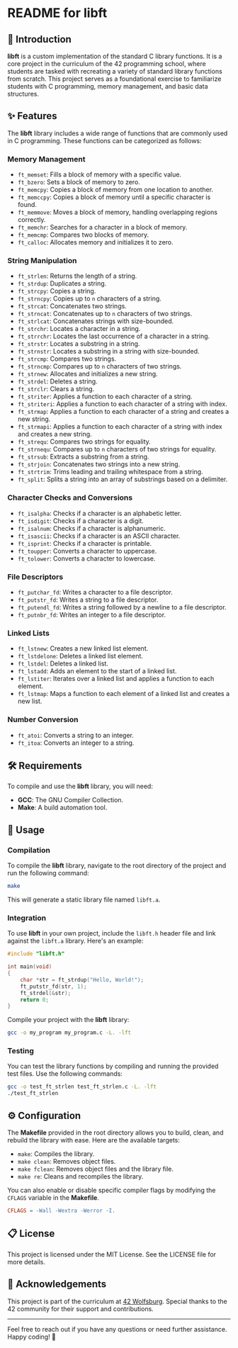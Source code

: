 # README for libft

## 📘 Introduction

**libft** is a custom implementation of the standard C library functions. It is a core project in the curriculum of the 42 programming school, where students are tasked with recreating a variety of standard library functions from scratch. This project serves as a foundational exercise to familiarize students with C programming, memory management, and basic data structures.

## ✨ Features

The **libft** library includes a wide range of functions that are commonly used in C programming. These functions can be categorized as follows:

### Memory Management
- `ft_memset`: Fills a block of memory with a specific value.
- `ft_bzero`: Sets a block of memory to zero.
- `ft_memcpy`: Copies a block of memory from one location to another.
- `ft_memccpy`: Copies a block of memory until a specific character is found.
- `ft_memmove`: Moves a block of memory, handling overlapping regions correctly.
- `ft_memchr`: Searches for a character in a block of memory.
- `ft_memcmp`: Compares two blocks of memory.
- `ft_calloc`: Allocates memory and initializes it to zero.

### String Manipulation
- `ft_strlen`: Returns the length of a string.
- `ft_strdup`: Duplicates a string.
- `ft_strcpy`: Copies a string.
- `ft_strncpy`: Copies up to `n` characters of a string.
- `ft_strcat`: Concatenates two strings.
- `ft_strncat`: Concatenates up to `n` characters of two strings.
- `ft_strlcat`: Concatenates strings with size-bounded.
- `ft_strchr`: Locates a character in a string.
- `ft_strrchr`: Locates the last occurrence of a character in a string.
- `ft_strstr`: Locates a substring in a string.
- `ft_strnstr`: Locates a substring in a string with size-bounded.
- `ft_strcmp`: Compares two strings.
- `ft_strncmp`: Compares up to `n` characters of two strings.
- `ft_strnew`: Allocates and initializes a new string.
- `ft_strdel`: Deletes a string.
- `ft_strclr`: Clears a string.
- `ft_striter`: Applies a function to each character of a string.
- `ft_striteri`: Applies a function to each character of a string with index.
- `ft_strmap`: Applies a function to each character of a string and creates a new string.
- `ft_strmapi`: Applies a function to each character of a string with index and creates a new string.
- `ft_strequ`: Compares two strings for equality.
- `ft_strnequ`: Compares up to `n` characters of two strings for equality.
- `ft_strsub`: Extracts a substring from a string.
- `ft_strjoin`: Concatenates two strings into a new string.
- `ft_strtrim`: Trims leading and trailing whitespace from a string.
- `ft_split`: Splits a string into an array of substrings based on a delimiter.

### Character Checks and Conversions
- `ft_isalpha`: Checks if a character is an alphabetic letter.
- `ft_isdigit`: Checks if a character is a digit.
- `ft_isalnum`: Checks if a character is alphanumeric.
- `ft_isascii`: Checks if a character is an ASCII character.
- `ft_isprint`: Checks if a character is printable.
- `ft_toupper`: Converts a character to uppercase.
- `ft_tolower`: Converts a character to lowercase.

### File Descriptors
- `ft_putchar_fd`: Writes a character to a file descriptor.
- `ft_putstr_fd`: Writes a string to a file descriptor.
- `ft_putendl_fd`: Writes a string followed by a newline to a file descriptor.
- `ft_putnbr_fd`: Writes an integer to a file descriptor.

### Linked Lists
- `ft_lstnew`: Creates a new linked list element.
- `ft_lstdelone`: Deletes a linked list element.
- `ft_lstdel`: Deletes a linked list.
- `ft_lstadd`: Adds an element to the start of a linked list.
- `ft_lstiter`: Iterates over a linked list and applies a function to each element.
- `ft_lstmap`: Maps a function to each element of a linked list and creates a new list.

### Number Conversion
- `ft_atoi`: Converts a string to an integer.
- `ft_itoa`: Converts an integer to a string.

## 🛠 Requirements

To compile and use the **libft** library, you will need:
- **GCC**: The GNU Compiler Collection.
- **Make**: A build automation tool.

## 🚀 Usage

### Compilation

To compile the **libft** library, navigate to the root directory of the project and run the following command:

```sh
make
```

This will generate a static library file named `libft.a`.

### Integration

To use **libft** in your own project, include the `libft.h` header file and link against the `libft.a` library. Here's an example:

```c
#include "libft.h"

int main(void)
{
    char *str = ft_strdup("Hello, World!");
    ft_putstr_fd(str, 1);
    ft_strdel(&str);
    return 0;
}
```

Compile your project with the **libft** library:

```sh
gcc -o my_program my_program.c -L. -lft
```

### Testing

You can test the library functions by compiling and running the provided test files. Use the following commands:

```sh
gcc -o test_ft_strlen test_ft_strlen.c -L. -lft
./test_ft_strlen
```

## ⚙️ Configuration

The **Makefile** provided in the root directory allows you to build, clean, and rebuild the library with ease. Here are the available targets:

- `make`: Compiles the library.
- `make clean`: Removes object files.
- `make fclean`: Removes object files and the library file.
- `make re`: Cleans and recompiles the library.

You can also enable or disable specific compiler flags by modifying the `CFLAGS` variable in the **Makefile**.

```makefile
CFLAGS = -Wall -Wextra -Werror -I.
```

## 📋 License

This project is licensed under the MIT License. See the LICENSE file for more details.

## 🙏 Acknowledgements

This project is part of the curriculum at [42 Wolfsburg](https://www.42wolfsburg.de/). Special thanks to the 42 community for their support and contributions.

---

Feel free to reach out if you have any questions or need further assistance. Happy coding! 🚀
